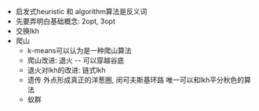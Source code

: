 - 启发式heuristic 和 algorithm算法是反义词
- 先要弄明白基础概念: 2opt, 3opt
- 交换lkh
- 爬山
  - k-means可以认为是一种爬山算法
  - 爬山改进: 退火 -- 可以穿越谷底
  - 退火对lkh的改进: 链式lkh
  - 遗传 外点形成真正的洋葱圈, 闵可夫斯基环路 唯一可以和lkh平分秋色的算法
  - 蚁群